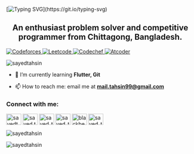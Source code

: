 [![Typing SVG](https://readme-typing-svg.herokuapp.com?font=consolas&color=%234DF79A&height=30&lines=HI+there%2C+I'm+Sayed_Tahsinoor_Rahman!)](https://git.io/typing-svg)
<h2 align="center">An enthusiast problem solver and competitive programmer from Chittagong, Bangladesh.</h2>

<a href="https://codeforces.com/profile/Blackbeard99">
    <img alt="Codeforces" src="https://cp-logo.vercel.app/codeforces/Blackbeard99"/>
</a>
<a href="https://leetcode.com/Sayed_Tahsin/">
    <img alt="Leetcode" src="https://cp-logo.vercel.app/leetcode/Sayed_Tahsin"/>
</a>
<a href="https://www.codechef.com/users/sayed_tahsin">
    <img alt="Codechef" src="https://cp-logo.vercel.app/codechef/sayed_tahsin"/>
</a>
<a href="https://atcoder.jp/users/Blackbeard">
    <img alt="Atcoder" src="https://cp-logo.vercel.app/atcoder/Blackbeard"/>
</a>
<p align="left"> <img src="https://komarev.com/ghpvc/?username=sayedtahsin&label=Profile%20views&color=0e75b6&style=plastic" alt="sayedtahsin" /> </p>


- 🌱 I’m currently learning **Flutter, Git**

- 📫 How to reach me: email me at **mail.tahsin99@gmail.com**


<h3 align="left">Connect with me:</h3>
<p align="left">
<a href="https://linkedin.com/in/sayedtahsin" target="blank"><img align="center" src="https://raw.githubusercontent.com/rahuldkjain/github-profile-readme-generator/master/src/images/icons/Social/linked-in-alt.svg" alt="sayedtahsin" height="30" width="40" /></a>
<a href="https://fb.com/sayed.tahsin.7146" target="blank"><img align="center" src="https://raw.githubusercontent.com/rahuldkjain/github-profile-readme-generator/master/src/images/icons/Social/facebook.svg" alt="sayed.tahsin.7146" height="30" width="40" /></a>
<a href="https://instagram.com/sayed_tahsin_" target="blank"><img align="center" src="https://raw.githubusercontent.com/rahuldkjain/github-profile-readme-generator/master/src/images/icons/Social/instagram.svg" alt="sayed_tahsin_" height="30" width="40" /></a>
<a href="https://www.codechef.com/users/sayed_tahsin" target="blank"><img align="center" src="https://cdn.jsdelivr.net/npm/simple-icons@3.1.0/icons/codechef.svg" alt="sayed_tahsin" height="30" width="40" /></a>
<a href="https://codeforces.com/profile/blackbeard99" target="blank"><img align="center" src="https://raw.githubusercontent.com/rahuldkjain/github-profile-readme-generator/master/src/images/icons/Social/codeforces.svg" alt="blackbeard99" height="30" width="40" /></a>
<a href="https://www.leetcode.com/sayed_tahsin" target="blank"><img align="center" src="https://raw.githubusercontent.com/rahuldkjain/github-profile-readme-generator/master/src/images/icons/Social/leet-code.svg" alt="sayed_tahsin" height="30" width="40" /></a>
</p>

<p><img align="center" src="https://github-readme-stats.vercel.app/api/top-langs?username=sayedtahsin&show_icons=true&locale=en&layout=compact" alt="sayedtahsin" /></p>

<p><img align="center" src="https://github-readme-streak-stats.herokuapp.com/?user=sayedtahsin&" alt="sayedtahsin" /></p>

